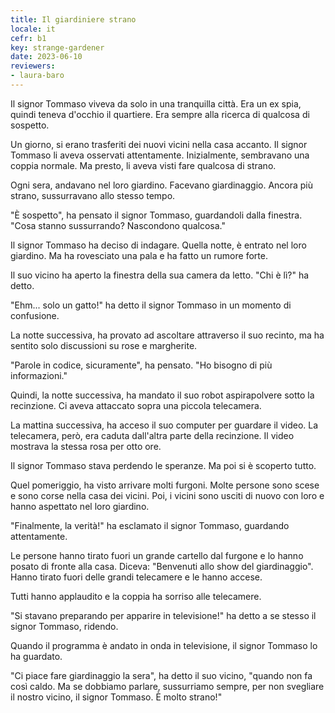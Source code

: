 ```yaml
---
title: Il giardiniere strano
locale: it
cefr: b1
key: strange-gardener
date: 2023-06-10
reviewers:
- laura-baro
---
```


Il signor Tommaso viveva da solo in una tranquilla città. Era un ex spia, quindi teneva d'occhio il quartiere. Era sempre alla ricerca di qualcosa di sospetto.

Un giorno, si erano trasferiti dei nuovi vicini nella casa accanto. Il signor Tommaso li aveva osservati attentamente. Inizialmente, sembravano una coppia normale. Ma presto, li aveva visti fare qualcosa di strano.

Ogni sera, andavano nel loro giardino. Facevano giardinaggio. Ancora più strano, sussurravano allo stesso tempo.

"È sospetto", ha pensato il signor Tommaso, guardandoli dalla finestra. "Cosa stanno sussurrando? Nascondono qualcosa."

Il signor Tommaso ha deciso di indagare. Quella notte, è entrato nel loro giardino. Ma ha rovesciato una pala e ha fatto un rumore forte.

Il suo vicino ha aperto la finestra della sua camera da letto. "Chi è lì?" ha detto.

"Ehm... solo un gatto!" ha detto il signor Tommaso in un momento di confusione.

La notte successiva, ha provato ad ascoltare attraverso il suo recinto, ma ha sentito solo discussioni su rose e margherite.

"Parole in codice, sicuramente", ha pensato. "Ho bisogno di più informazioni."

Quindi, la notte successiva, ha mandato il suo robot aspirapolvere sotto la recinzione. Ci aveva attaccato sopra una piccola telecamera.

La mattina successiva, ha acceso il suo computer per guardare il video. La telecamera, però, era caduta dall'altra parte della recinzione. Il video mostrava la stessa rosa per otto ore.

Il signor Tommaso stava perdendo le speranze. Ma poi si è scoperto tutto.

Quel pomeriggio, ha visto arrivare molti furgoni. Molte persone sono scese e sono corse nella casa dei vicini. Poi, i vicini sono usciti di nuovo con loro e hanno aspettato nel loro giardino.

"Finalmente, la verità!" ha esclamato il signor Tommaso, guardando attentamente.

Le persone hanno tirato fuori un grande cartello dal furgone e lo hanno posato di fronte alla casa. Diceva: "Benvenuti allo show del giardinaggio". Hanno tirato fuori delle grandi telecamere e le hanno accese.

Tutti hanno applaudito e la coppia ha sorriso alle telecamere.

"Si stavano preparando per apparire in televisione!" ha detto a se stesso il signor Tommaso, ridendo.

Quando il programma è andato in onda in televisione, il signor Tommaso lo ha guardato.

"Ci piace fare giardinaggio la sera", ha detto il suo vicino, "quando non fa così caldo. Ma se dobbiamo parlare, sussurriamo sempre, per non svegliare il nostro vicino, il signor Tommaso. È molto strano!"